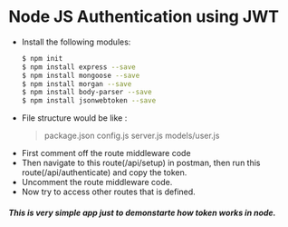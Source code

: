 # Node JS Authentication using JWT
- Install the following modules:
    ```sh
    $ npm init
    $ npm install express --save
    $ npm install mongoose --save
    $ npm install morgan --save
    $ npm install body-parser --save
    $ npm install jsonwebtoken --save
    ```
- File structure would be like :
    >  package.json
    >  config.js
    >  server.js
    >  models/user.js
- First comment off the route middleware code
- Then navigate to this route(/api/setup)  in postman, then run this route(/api/authenticate) and copy the token.
- Uncomment the route middleware code.
- Now try to access other routes that is defined.
 ##### This is very simple app just to demonstarte how token works in node.


